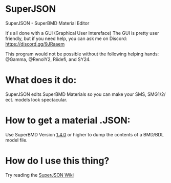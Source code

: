 # SuperJSON
SuperJSON - SuperBMD Material Editor

It's all done with a GUI (Graphical User Intereface)
The GUI is pretty user friendly, but if you need help, you can ask me on Discord: https://discord.gg/9JRaaem

This program would not be possible without the following helping hands: @Gamma, @RenolY2, Riidefi, and SY24.

# What does it do:
SuperJSON edits SuperBMD Materials so you can make your SMS, SMG1/2/ ect. models look spectacular.

# How to get a material .JSON:
Use SuperBMD Version [1.4.0](https://github.com/RenolY2/SuperBMD/releases) or higher to dump the contents of a BMD/BDL model file.

# How do I use this thing?
Try reading the [SuperJSON Wiki](https://github.com/SuperHackio/SuperJSON/wiki)
